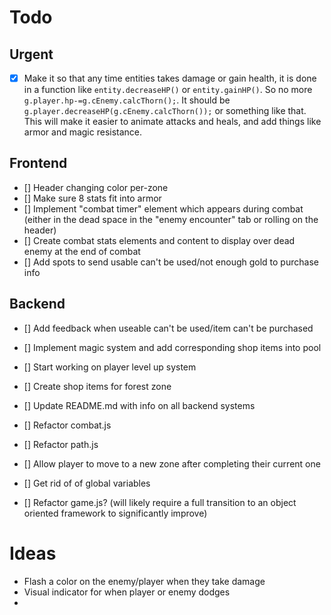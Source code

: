 
# Todo

## Urgent
* [x] Make it so that any time entities takes damage or gain health, it is done in a function like `entity.decreaseHP()` or `entity.gainHP()`. So no more `g.player.hp-=g.cEnemy.calcThorn();`. It should be `g.player.decreaseHP(g.cEnemy.calcThorn());` or something like that. This will make it easier to animate attacks and heals, and add things like armor and magic resistance.

## Frontend
* [] Header changing color per-zone
* [] Make sure 8 stats fit into armor
* [] Implement "combat timer" element which appears during combat (either in the dead space in the "enemy encounter" tab or rolling on the header)
* [] Create combat stats elements and content to display over dead enemy at the end of combat
* [] Add spots to send usable can't be used/not enough gold to purchase info


## Backend
* [] Add feedback when useable can't be used/item can't be purchased
* [] Implement magic system and add corresponding shop items into pool
* [] Start working on player level up system
* [] Create shop items for forest zone

* [] Update README.md with info on all backend systems
* [] Refactor combat.js
* [] Refactor path.js
* [] Allow player to move to a new zone after completing their current one
* [] Get rid of of global variables
* [] Refactor game.js? (will likely require a full transition to an object oriented framework to significantly improve)



# Ideas
* Flash a color on the enemy/player when they take damage
* Visual indicator for when player or enemy dodges
* 
